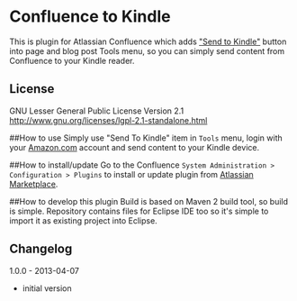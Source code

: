 Confluence to Kindle
====================

This is plugin for Atlassian Confluence which adds ["Send to Kindle"](http://www.amazon.com/gp/sendtokindle/developers/button) 
button into page and blog post Tools menu, so you can simply send content from Confluence to your Kindle reader.

## License
GNU Lesser General Public License Version 2.1
http://www.gnu.org/licenses/lgpl-2.1-standalone.html

##How to use
Simply use "Send To Kindle" item in `Tools` menu, login with your [Amazon.com](http://www.amazon.com) account and send content to your Kindle device.

##How to install/update
Go to the Confluence `System Administration > Configuration > Plugins` to install or update plugin from [Atlassian Marketplace](https://marketplace.atlassian.com/plugins/com.daskiworks.confluence.plugin.confluence-to-kindle).

##How to develop this plugin
Build is based on Maven 2 build tool, so build is simple.
Repository contains files for Eclipse IDE too so it's simple to import it as existing project into Eclipse.

## Changelog

1.0.0 - 2013-04-07
- initial version